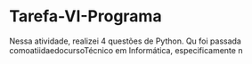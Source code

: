 # Tarefa-VI-Programa
Nessa atividade, realizei 4 questões de Python. Qu foi passada comoatiidaedocursoTécnico em Informática, especificamente n


